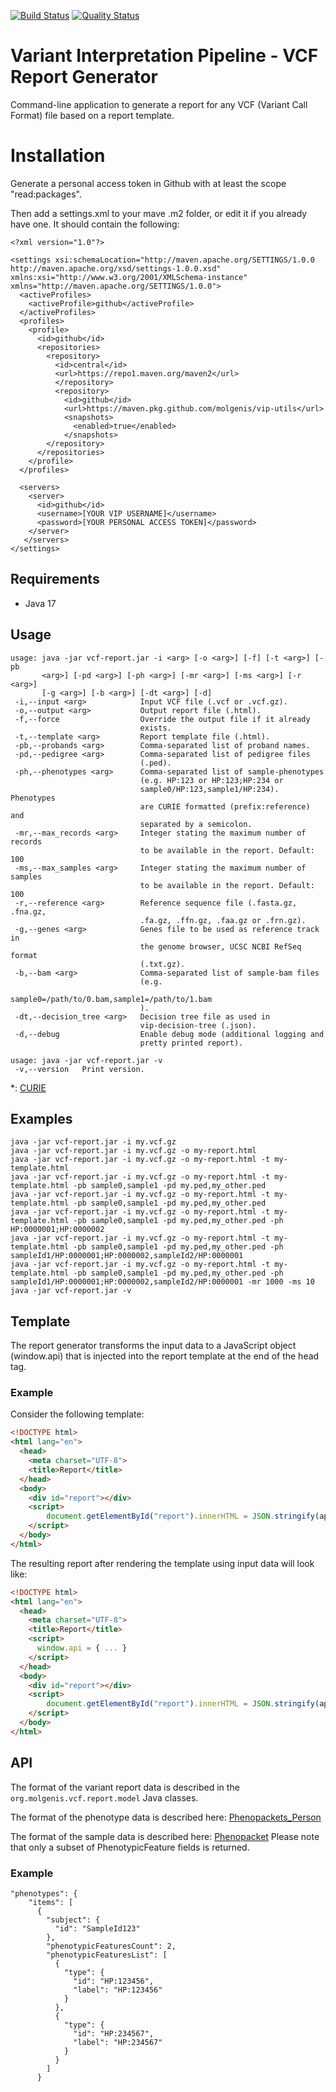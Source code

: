 [![Build Status](https://app.travis-ci.com/molgenis/vip-report.svg?branch=master)](https://app.travis-ci.com/molgenis/vip-report)
[![Quality Status](https://sonarcloud.io/api/project_badges/measure?project=molgenis_vip-report&metric=alert_status)](https://sonarcloud.io/dashboard?id=molgenis_vip-report)
# Variant Interpretation Pipeline - VCF Report Generator
Command-line application to generate a report for any VCF (Variant Call Format) file based on a report template.

# Installation

Generate a personal access token in Github with at least the scope "read:packages".

Then add a settings.xml to your mave .m2 folder, or edit it if you already have one. It should
contain the following:

```
<?xml version="1.0"?>

<settings xsi:schemaLocation="http://maven.apache.org/SETTINGS/1.0.0 http://maven.apache.org/xsd/settings-1.0.0.xsd" xmlns:xsi="http://www.w3.org/2001/XMLSchema-instance" xmlns="http://maven.apache.org/SETTINGS/1.0.0">
  <activeProfiles>
    <activeProfile>github</activeProfile>
  </activeProfiles>
  <profiles>
    <profile>
      <id>github</id>
      <repositories>
        <repository>
          <id>central</id>
          <url>https://repo1.maven.org/maven2</url>
          </repository>
          <repository>
            <id>github</id>
            <url>https://maven.pkg.github.com/molgenis/vip-utils</url>
            <snapshots>
              <enabled>true</enabled>
            </snapshots>
        </repository>
      </repositories>
    </profile>
  </profiles>

  <servers>
    <server>
      <id>github</id>
      <username>[YOUR VIP USERNAME]</username>
      <password>[YOUR PERSONAL ACCESS TOKEN]</password>
    </server>
   </servers>
</settings>
```

## Requirements
- Java 17

## Usage
```
usage: java -jar vcf-report.jar -i <arg> [-o <arg>] [-f] [-t <arg>] [-pb
       <arg>] [-pd <arg>] [-ph <arg>] [-mr <arg>] [-ms <arg>] [-r <arg>]
       [-g <arg>] [-b <arg>] [-dt <arg>] [-d]
 -i,--input <arg>            Input VCF file (.vcf or .vcf.gz).
 -o,--output <arg>           Output report file (.html).
 -f,--force                  Override the output file if it already
                             exists.
 -t,--template <arg>         Report template file (.html).
 -pb,--probands <arg>        Comma-separated list of proband names.
 -pd,--pedigree <arg>        Comma-separated list of pedigree files
                             (.ped).
 -ph,--phenotypes <arg>      Comma-separated list of sample-phenotypes
                             (e.g. HP:123 or HP:123;HP:234 or
                             sample0/HP:123,sample1/HP:234). Phenotypes
                             are CURIE formatted (prefix:reference) and
                             separated by a semicolon.
 -mr,--max_records <arg>     Integer stating the maximum number of records
                             to be available in the report. Default: 100
 -ms,--max_samples <arg>     Integer stating the maximum number of samples
                             to be available in the report. Default: 100
 -r,--reference <arg>        Reference sequence file (.fasta.gz, .fna.gz,
                             .fa.gz, .ffn.gz, .faa.gz or .frn.gz).
 -g,--genes <arg>            Genes file to be used as reference track in
                             the genome browser, UCSC NCBI RefSeq format
                             (.txt.gz).
 -b,--bam <arg>              Comma-separated list of sample-bam files
                             (e.g.
                             sample0=/path/to/0.bam,sample1=/path/to/1.bam
                             ).
 -dt,--decision_tree <arg>   Decision tree file as used in
                             vip-decision-tree (.json).
 -d,--debug                  Enable debug mode (additional logging and
                             pretty printed report).

usage: java -jar vcf-report.jar -v
 -v,--version   Print version.
```
*: [CURIE](https://phenopackets-schema.readthedocs.io/en/latest/resource.html#rstcurie)

## Examples
```
java -jar vcf-report.jar -i my.vcf.gz
java -jar vcf-report.jar -i my.vcf.gz -o my-report.html
java -jar vcf-report.jar -i my.vcf.gz -o my-report.html -t my-template.html
java -jar vcf-report.jar -i my.vcf.gz -o my-report.html -t my-template.html -pb sample0,sample1 -pd my.ped,my_other.ped
java -jar vcf-report.jar -i my.vcf.gz -o my-report.html -t my-template.html -pb sample0,sample1 -pd my.ped,my_other.ped
java -jar vcf-report.jar -i my.vcf.gz -o my-report.html -t my-template.html -pb sample0,sample1 -pd my.ped,my_other.ped -ph HP:0000001;HP:0000002
java -jar vcf-report.jar -i my.vcf.gz -o my-report.html -t my-template.html -pb sample0,sample1 -pd my.ped,my_other.ped -ph sampleId1/HP:0000001;HP:0000002,sampleId2/HP:0000001
java -jar vcf-report.jar -i my.vcf.gz -o my-report.html -t my-template.html -pb sample0,sample1 -pd my.ped,my_other.ped -ph sampleId1/HP:0000001;HP:0000002,sampleId2/HP:0000001 -mr 1000 -ms 10
java -jar vcf-report.jar -v
```
## Template
The report generator transforms the input data to a JavaScript object (window.api) that is injected into the report template at the end of the head tag.
### Example
Consider the following template:
```html
<!DOCTYPE html>
<html lang="en">
  <head>
    <meta charset="UTF-8">
    <title>Report</title>
  </head>
  <body>
    <div id="report"></div>
    <script>
        document.getElementById("report").innerHTML = JSON.stringify(api.data)
    </script>
  </body>
</html>
```
The resulting report after rendering the template using input data will look like:
```html
<!DOCTYPE html>
<html lang="en">
  <head>
    <meta charset="UTF-8">
    <title>Report</title>
    <script>
      window.api = { ... }
    </script>
  </head>
  <body>
    <div id="report"></div>
    <script>
        document.getElementById("report").innerHTML = JSON.stringify(api)
    </script>
  </body>
</html>
```
## API
The format of the variant report data is described in the ```org.molgenis.vcf.report.model``` Java classes.

The format of the phenotype data is described here: [Phenopackets_Person](https://phenopackets-schema.readthedocs.io/en/latest/pedigree.html#person)

The format of the sample data is described here: [Phenopacket](https://phenopackets-schema.readthedocs.io/en/latest/phenopacket.html)
Please note that only a subset of PhenotypicFeature fields is returned.
### Example
```
"phenotypes": {
    "items": [
      {
        "subject": {
          "id": "SampleId123"
        },
        "phenotypicFeaturesCount": 2,
        "phenotypicFeaturesList": [
          {
            "type": {
              "id": "HP:123456",
              "label": "HP:123456"
            }
          },
          {
            "type": {
              "id": "HP:234567",
              "label": "HP:234567"
            }
          }
        ]
      }
```
